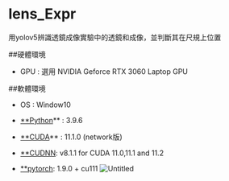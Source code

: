 # lens_Expr
用yolov5辨識透鏡成像實驗中的透鏡和成像，並判斷其在尺規上位置

##硬體環境
- GPU : 選用 NVIDIA Geforce RTX 3060 Laptop GPU

##軟體環境
- OS : Window10

- [**Python](https://www.python.org/)** : 3.9.6

- [**CUDA](https://developer.nvidia.com/cuda-toolkit-archive)** : 11.1.0 (network版)
- [**CUDNN](https://developer.nvidia.com/rdp/cudnn-archive): v8.1.1 for CUDA 11.0,11.1 and 11.2
- [**pytorch](https://pytorch.org/): 1.9.0 + cu111
  ![Untitled](https://s3-us-west-2.amazonaws.com/secure.notion-static.com/165d4058-d0d3-4e39-8602-a1b3aebe9c3f/Untitled.png)
